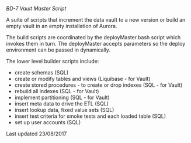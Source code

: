 *BD-7 Vault Master Script*  
  
A suite of scripts that increment the data vault to a new version or build an empty vault in an empty installation of Aurora.  
  
The build scripts are coordinated by the deployMaster.bash script which invokes them in turn. The deployMaster accepts parameters so the deploy environment can be passed in dynamically.  
  
The lower level builder scripts include:  
- create schemas (SQL)  
- create or modify tables and views (Liquibase - for Vault)  
- create stored procedures - to create or drop indexes (SQL - for Vault)  
- rebuild all indexes (SQL - for Vault)  
- implement partitioning (SQL - for Vault)  
- insert meta data to drive the ETL (SQL)  
- insert lookup data, fixed value sets (SQL)  
- insert test criteria for smoke tests and each loaded table (SQL)  
- set up user accounts (SQL)  
  
Last updated 23/08/2017  
